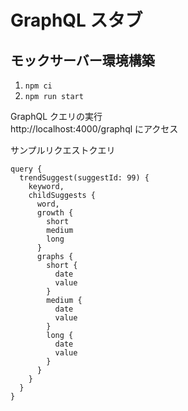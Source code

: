 # GraphQL スタブ

## モックサーバー環境構築

1. `npm ci`
2. `npm run start`

GraphQL クエリの実行  
http://localhost:4000/graphql にアクセス

サンプルリクエストクエリ

```
query {
  trendSuggest(suggestId: 99) {
    keyword,
    childSuggests {
      word,
      growth {
        short
        medium
        long
      }
      graphs {
        short {
          date
          value
        }
        medium {
          date
          value
        }
        long {
          date
          value
        }
      }
    }
  }
}
```
